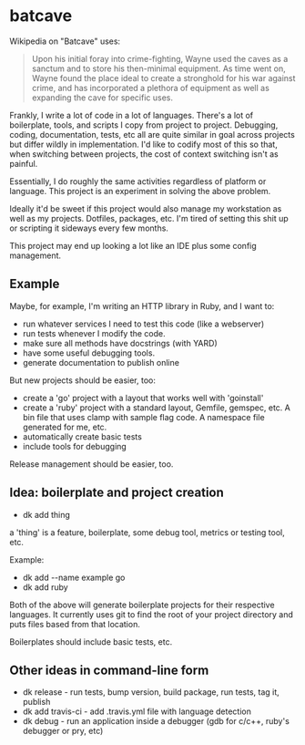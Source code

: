 # batcave

Wikipedia on "Batcave" uses:

> Upon his initial foray into crime-fighting, Wayne used the caves as a sanctum
> and to store his then-minimal equipment. As time went on, Wayne found the place
> ideal to create a stronghold for his war against crime, and has incorporated a
> plethora of equipment as well as expanding the cave for specific uses.

Frankly, I write a lot of code in a lot of languages. There's a lot of
boilerplate, tools, and scripts I copy from project to project. Debugging,
coding, documentation, tests, etc all are quite similar in goal across projects
but differ wildly in implementation. I'd like to codify most of this so that,
when switching between projects, the cost of context switching isn't as painful.

Essentially, I do roughly the same activities regardless of platform or language.
This project is an experiment in solving the above problem.

Ideally it'd be sweet if this project would also manage my workstation as well
as my projects. Dotfiles, packages, etc. I'm tired of setting this shit up or
scripting it sideways every few months.

This project may end up looking a lot like an IDE plus some config management.

## Example

Maybe, for example, I'm writing an HTTP library in Ruby, and I want to:

* run whatever services I need to test this code (like a webserver)
* run tests whenever I modify the code.
* make sure all methods have docstrings (with YARD)
* have some useful debugging tools.
* generate documentation to publish online

But new projects should be easier, too:

* create a 'go' project with a layout that works well with 'goinstall'
* create a 'ruby' project with a standard layout, Gemfile, gemspec, etc. A bin
  file that uses clamp with sample flag code. A namespace file generated for
  me, etc.
* automatically create basic tests
* include tools for debugging

Release management should be easier, too. 

## Idea: boilerplate and project creation

* dk add thing

a 'thing' is a feature, boilerplate, some debug tool, metrics or testing tool, etc.

Example:

* dk add --name example go
* dk add ruby

Both of the above will generate boilerplate projects for their respective
languages. It currently uses git to find the root of your project directory
and puts files based from that location.

Boilerplates should include basic tests, etc.

## Other ideas in command-line form

* dk release - run tests, bump version, build package, run tests, tag it, publish
* dk add travis-ci - add .travis.yml file with language detection
* dk debug - run an application inside a debugger (gdb for c/c++, ruby's debugger or pry, etc)

